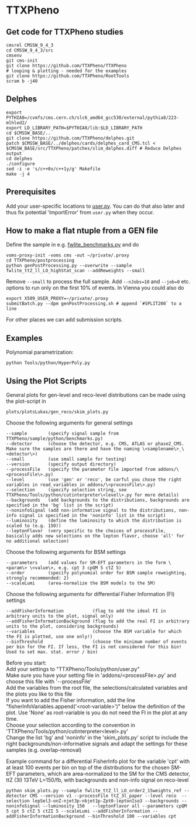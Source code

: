 # TTXPheno
## Get code for TTXPheno studies

```
cmsrel CMSSW_9_4_3
cd CMSSW_9_4_3/src
cmsenv
git cms-init
git clone https://github.com/TTXPheno/TTXPheno
# looping & plotting - needed for the examples
git clone https://github.com/TTXPheno/RootTools
scram b -j40
```

## Delphes
```
export PYTHIA8=/cvmfs/cms.cern.ch/slc6_amd64_gcc530/external/pythia8/223-mlhled2/
export LD_LIBRARY_PATH=$PYTHIA8/lib:$LD_LIBRARY_PATH
cd $CMSSW_BASE/..
git clone https://github.com/TTXPheno/delphes.git
patch $CMSSW_BASE/../delphes/cards/delphes_card_CMS.tcl < $CMSSW_BASE/src/TTXPheno/patches/slim_delphes.diff # Reduce Delphes output
cd delphes
./configure
sed -i -e 's/c++0x/c++1y/g' Makefile
make -j 4 
```

## Prerequisites
Add your user-specific locations to [user.py](https://github.com/TTXPheno/TTXPheno/blob/master/Tools/python/user.py).
You can do that also later and thus fix potential 'ImportError' from `user.py`  when they occur. 

## How to make a flat ntuple from a GEN file
Define the sample in e.g. [fwlite_benchmarks.py](https://github.com/TTXPheno/TTXPheno/blob/master/samples/python/fwlite_benchmarks.py) and do 
```
voms-proxy-init -voms cms -out ~/private/.proxy
cd TTXPheno/postprocessing
python genPostProcessing.py --overwrite --sample fwlite_ttZ_ll_LO_highStat_scan --addReweights --small
```
Remove `--small` to process the full sample. Add `--nJobs=10` and `--job=0` etc. options to run only on the first 10% of events. In Vienna you could also do 
```
export X509_USER_PROXY=~/private/.proxy
submitBatch.py --dpm genPostProcessing.sh # append `#SPLIT200` to a line
``` 
For other places we can add submission scripts.

## Examples
Polynomial parametrization:
```
python Tools/python/HyperPoly.py
```

## Using the Plot Scripts  
General plots for gen-level and reco-level distributions can be made using the plot-script in
```
plots/plotsLukas/gen_reco/skim_plots.py
``` 
Choose the following arguments for general settings  
``` 
--sample        (specify signal sample from TTXPheno/sample/python/benchmarks.py)  
--detector      (choose the detector, e.g. CMS, ATLAS or phase2_CMS. Make sure the samples are there and have the naming \<samplename\>_\<detector\>)  
--small         (use small sample for testing)  
--version       (specify output directory)  
--processFile   (specify the parameter file imported from addons/\<processFile\>.py)  
--level         (use 'gen' or 'reco', be carful you chose the right variables in read_variables in addons/\<processFile\>.py)  
--selection     (specify selection string, see TTXPheno/Tools/python/cutinterpreter\<level\>.py for more details)  
--backgrounds   (add backgrounds to the distributions, backgrounds are specified in the 'bg' list in the script)  
--noninfoSignal (add non-informative signal to the distributions, non-info signal is specified in the 'noninfo' list in the script)  
--luminosity    (define the luminosity to which the distribution is scaled to (e.g. 150))  
--leptonFlavor  (very specific to the choices of processFile, basically adds new selections on the lepton flavor, choose 'all' for no additional selection)  
``` 
Choose the following arguments for BSM settings  
``` 
--parameters    (add values for SM-EFT parameters in the form \<param\> \<value\>, e.g. cpt 3 cpQM 5 ctZ 5)  
--order         (specify polynomial order for BSM sample reweighting, strongly recommended: 2)  
--scaleLumi     (area-normalize the BSM models to the SM)  
``` 
Choose the following arguments for differential Fisher Information (FI) settings  
``` 
--addFisherInformation           (flag to add the ideal FI in arbitrary units to the plot, signal only)  
--addFisherInformationBackground (flag to add the real FI in arbitrary units to the plot, considering backgrounds)  
--variables                      (choose the BSM variable for which the FI is plotted, use one only!)  
--binThreshold                   (choose the minimum number of events per bin for the FI. If less, the FI is not considered for this bin! Used to set max. stat. error / bin)  
``` 

Before you start:  
Add your settings to "TTXPheno/Tools/python/user.py"  
Make sure you have your setting file in 'addons/\<processFile\>.py' and choose this file with '--processFile'  
Add the variables from the root file, the selections/calculated variables and the plots you like to this file  
If you want to add the Fisher information, add the line "fisherInfoVariables.append('\<root-variable\>')" below the definition of the plot. Use 'None' as root-variable is you do not need the FI in the plot at any time.  
Choose your selection according to the convention in 'TTXPheno/Tools/python/cutinterpreter\<level\>.py'  
Change the list 'bg' and 'noninfo' in the 'skim_plots.py' script to include the right backgrounds/non-informative signals and adapt the settings for these samples (e.g. overlap-removal)  
  
Example command for a differential FisherInfo plot for the variable 'cpt' with at least 100 events per bin on top of the distributions for the chosen SM-EFT parameters, which are area-normalized to the SM for the CMS detector, ttZ (3l) 13TeV L=150/fb, with backgrounds and non-info signal on reco-level  
``` 
python skim_plots.py --sample fwlite_ttZ_ll_LO_order2_15weights_ref --detector CMS --version v1 --processFile ttZ_3l_paper --level reco  --selection lepSel3-onZ-njet3p-nbjet1p-Zpt0-leptonIso3 --backgrounds --noninfoSignal --luminosity 150   --leptonFlavor all --parameters cpQM 5 cpt 5 ctZ 5 ctZI 5 --scaleLumi --addFisherInformation --addFisherInformationBackground --binThreshold 100 --variables cpt  
``` 
